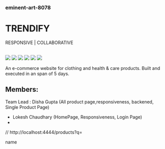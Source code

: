 ### eminent-art-8078

# TRENDIFY    
<p> RESPONSIVE  |  COLLABORATIVE </p>

<br>

<div display='flex'>
<img src='https://img.shields.io/badge/JavaScript-323330?style=for-the-badge&logo=javascript&logoColor=F7DF1E' />
<img src='https://img.shields.io/badge/React-20232A?style=for-the-badge&logo=react&logoColor=61DAFB' />
<img src='https://img.shields.io/badge/Redux-593D88?style=for-the-badge&logo=redux&logoColor=white' />
<img src='https://img.shields.io/badge/CSS3-1572B6?style=for-the-badge&logo=css3&logoColor=white' />
<img src='https://img.shields.io/badge/Material%20UI-007FFF?style=for-the-badge&logo=mui&logoColor=white' />
<img src='https://img.shields.io/badge/Chakra--UI-319795?style=for-the-badge&logo=chakra-ui&logoColor=white' />
<img src='' />
   </div>


An e-commerce website for clothing and health & care products. Built and executed in an span of 5 days. 


## Members:

Team Lead : Disha Gupta (All product page,responsiveness, backened, Single Product Page)

<ul>
<li> Lokesh Chaudhary (HomePage, Responsiveness, Login Page) </li>
<li> </li>
</ul>

<!-- 
Theme color = #24a3b5;
backgroundColor='#e9f6f7'

Pages-
HomePage-
Products Page- 5 or more
Product single Page
Login 
Register
Add To cart 
Buy -->


<!-- Admin Page – Add Product,Editing , Delete  -->

 


 
// http://localhost:4444/products?q=

name
 